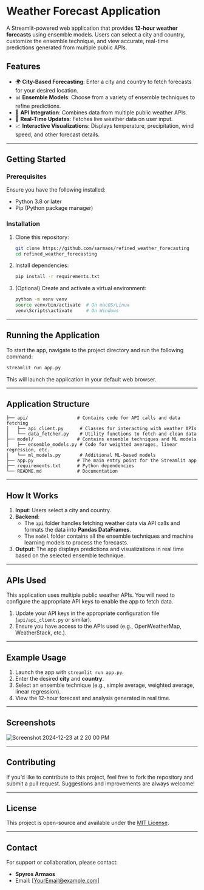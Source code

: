 
# **Weather Forecast Application**

A Streamlit-powered web application that provides **12-hour weather forecasts** using ensemble models. Users can select a city and country, customize the ensemble technique, and view accurate, real-time predictions generated from multiple public APIs.

## **Features**
- 🌍 **City-Based Forecasting**: Enter a city and country to fetch forecasts for your desired location.
- 📊 **Ensemble Models**: Choose from a variety of ensemble techniques to refine predictions.
- 📡 **API Integration**: Combines data from multiple public weather APIs.
- 🔄 **Real-Time Updates**: Fetches live weather data on user input.
- 📈 **Interactive Visualizations**: Displays temperature, precipitation, wind speed, and other forecast details.

---

## **Getting Started**

### **Prerequisites**
Ensure you have the following installed:
- Python 3.8 or later
- Pip (Python package manager)

### **Installation**
1. Clone this repository:
   ```bash
   git clone https://github.com/sarmaos/refined_weather_forecasting
   cd refined_weather_forecasting
   ```
2. Install dependencies:
   ```bash
   pip install -r requirements.txt
   ```

3. (Optional) Create and activate a virtual environment:
   ```bash
   python -m venv venv
   source venv/bin/activate  # On macOS/Linux
   venv\Scripts\activate     # On Windows
   ```

---

## **Running the Application**
To start the app, navigate to the project directory and run the following command:
```bash
streamlit run app.py
```

This will launch the application in your default web browser.

---

## **Application Structure**

```plaintext
├── api/                  # Contains code for API calls and data fetching
│   ├── api_client.py      # Classes for interacting with weather APIs
│   └── data_fetcher.py    # Utility functions to fetch and clean data
├── model/                # Contains ensemble techniques and ML models
│   ├── ensemble_models.py # Code for weighted averages, linear regression, etc.
│   └── ml_models.py       # Additional ML-based models
├── app.py                # The main entry point for the Streamlit app
├── requirements.txt      # Python dependencies
└── README.md             # Documentation
```

---

## **How It Works**
1. **Input**: Users select a city and country.
2. **Backend**:
   - The `api` folder handles fetching weather data via API calls and formats the data into **Pandas DataFrames**.
   - The `model` folder contains all the ensemble techniques and machine learning models to process the forecasts.
3. **Output**: The app displays predictions and visualizations in real time based on the selected ensemble technique.

---

## **APIs Used**
This application uses multiple public weather APIs. You will need to configure the appropriate API keys to enable the app to fetch data.

1. Update your API keys in the appropriate configuration file (`api/api_client.py` or similar).
2. Ensure you have access to the APIs used (e.g., OpenWeatherMap, WeatherStack, etc.).

---

## **Example Usage**
1. Launch the app with `streamlit run app.py`.
2. Enter the desired **city** and **country**.
3. Select an ensemble technique (e.g., simple average, weighted average, linear regression).
4. View the 12-hour forecast and analysis generated in real time.

---

## **Screenshots**
![Screenshot 2024-12-23 at 2 20 00 PM](https://github.com/user-attachments/assets/a9ae8085-717f-4851-9c12-3749f56c1a10)


---

## **Contributing**
If you’d like to contribute to this project, feel free to fork the repository and submit a pull request. Suggestions and improvements are always welcome!

---

## **License**
This project is open-source and available under the [MIT License](https://opensource.org/licenses/MIT).

---

## **Contact**
For support or collaboration, please contact:
- **Spyros Armaos**
- Email: [YourEmail@example.com]

